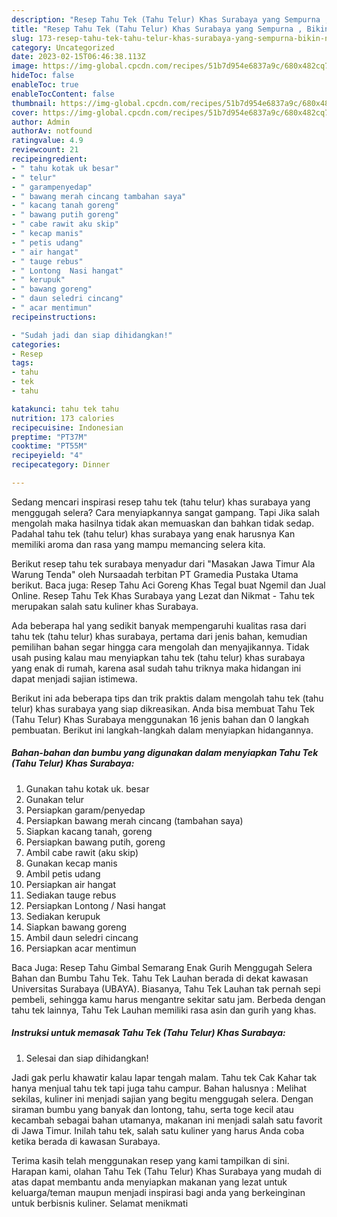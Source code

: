 ```yaml
---
description: "Resep Tahu Tek (Tahu Telur) Khas Surabaya yang Sempurna , Bikin Ngiler"
title: "Resep Tahu Tek (Tahu Telur) Khas Surabaya yang Sempurna , Bikin Ngiler"
slug: 173-resep-tahu-tek-tahu-telur-khas-surabaya-yang-sempurna-bikin-ngiler
category: Uncategorized
date: 2023-02-15T06:46:38.113Z
image: https://img-global.cpcdn.com/recipes/51b7d954e6837a9c/680x482cq70/tahu-tek-tahu-telur-khas-surabaya-foto-resep-utama.jpg
hideToc: false
enableToc: true
enableTocContent: false
thumbnail: https://img-global.cpcdn.com/recipes/51b7d954e6837a9c/680x482cq70/tahu-tek-tahu-telur-khas-surabaya-foto-resep-utama.jpg
cover: https://img-global.cpcdn.com/recipes/51b7d954e6837a9c/680x482cq70/tahu-tek-tahu-telur-khas-surabaya-foto-resep-utama.jpg
author: Admin
authorAv: notfound
ratingvalue: 4.9
reviewcount: 21
recipeingredient:
- " tahu kotak uk besar"
- " telur"
- " garampenyedap"
- " bawang merah cincang tambahan saya"
- " kacang tanah goreng"
- " bawang putih goreng"
- " cabe rawit aku skip"
- " kecap manis"
- " petis udang"
- " air hangat"
- " tauge rebus"
- " Lontong  Nasi hangat"
- " kerupuk"
- " bawang goreng"
- " daun seledri cincang"
- " acar mentimun"
recipeinstructions:

- "Sudah jadi dan siap dihidangkan!"
categories:
- Resep
tags:
- tahu
- tek
- tahu

katakunci: tahu tek tahu 
nutrition: 173 calories
recipecuisine: Indonesian
preptime: "PT37M"
cooktime: "PT55M"
recipeyield: "4"
recipecategory: Dinner

---
```



Sedang mencari inspirasi resep tahu tek (tahu telur) khas surabaya yang menggugah selera? Cara menyiapkannya sangat gampang. Tapi Jika salah mengolah maka hasilnya tidak akan memuaskan dan bahkan tidak sedap. Padahal tahu tek (tahu telur) khas surabaya yang enak harusnya Kan memiliki aroma dan rasa yang mampu memancing selera kita.


Berikut resep tahu tek surabaya menyadur dari &#34;Masakan Jawa Timur Ala Warung Tenda&#34; oleh Nursaadah terbitan PT Gramedia Pustaka Utama berikut. Baca juga: Resep Tahu Aci Goreng Khas Tegal buat Ngemil dan Jual Online. Resep Tahu Tek Khas Surabaya yang Lezat dan Nikmat - Tahu tek merupakan salah satu kuliner khas Surabaya.

Ada beberapa hal yang sedikit banyak mempengaruhi kualitas rasa dari tahu tek (tahu telur) khas surabaya, pertama dari jenis bahan, kemudian pemilihan bahan segar hingga cara mengolah dan menyajikannya. Tidak usah pusing kalau mau menyiapkan tahu tek (tahu telur) khas surabaya yang enak di rumah, karena asal sudah tahu triknya maka hidangan ini dapat menjadi sajian istimewa.


Berikut ini ada beberapa tips dan trik praktis dalam mengolah tahu tek (tahu telur) khas surabaya yang siap dikreasikan. Anda bisa membuat Tahu Tek (Tahu Telur) Khas Surabaya menggunakan 16 jenis bahan dan 0 langkah pembuatan. Berikut ini langkah-langkah dalam menyiapkan hidangannya.

<!--inarticleads1-->

##### Bahan-bahan dan bumbu yang digunakan dalam menyiapkan Tahu Tek (Tahu Telur) Khas Surabaya:

1. Gunakan  tahu kotak uk. besar
1. Gunakan  telur
1. Persiapkan  garam/penyedap
1. Persiapkan  bawang merah cincang (tambahan saya)
1. Siapkan  kacang tanah, goreng
1. Persiapkan  bawang putih, goreng
1. Ambil  cabe rawit (aku skip)
1. Gunakan  kecap manis
1. Ambil  petis udang
1. Persiapkan  air hangat
1. Sediakan  tauge rebus
1. Persiapkan  Lontong / Nasi hangat
1. Sediakan  kerupuk
1. Siapkan  bawang goreng
1. Ambil  daun seledri cincang
1. Persiapkan  acar mentimun


Baca Juga: Resep Tahu Gimbal Semarang Enak Gurih Menggugah Selera Bahan dan Bumbu Tahu Tek. Tahu Tek Lauhan berada di dekat kawasan Universitas Surabaya (UBAYA). Biasanya, Tahu Tek Lauhan tak pernah sepi pembeli, sehingga kamu harus mengantre sekitar satu jam. Berbeda dengan tahu tek lainnya, Tahu Tek Lauhan memiliki rasa asin dan gurih yang khas. 

<!--inarticleads2-->

##### Instruksi untuk memasak Tahu Tek (Tahu Telur) Khas Surabaya:


1. Selesai dan siap dihidangkan!

Jadi gak perlu khawatir kalau lapar tengah malam. Tahu tek Cak Kahar tak hanya menjual tahu tek tapi juga tahu campur. Bahan halusnya : Melihat sekilas, kuliner ini menjadi sajian yang begitu menggugah selera. Dengan siraman bumbu yang banyak dan lontong, tahu, serta toge kecil atau kecambah sebagai bahan utamanya, makanan ini menjadi salah satu favorit di Jawa Timur. Inilah tahu tek, salah satu kuliner yang harus Anda coba ketika berada di kawasan Surabaya. 

Terima kasih telah menggunakan resep yang kami tampilkan di sini. Harapan kami, olahan Tahu Tek (Tahu Telur) Khas Surabaya yang mudah di atas dapat membantu anda menyiapkan makanan yang lezat untuk keluarga/teman maupun menjadi inspirasi bagi anda yang berkeinginan untuk berbisnis kuliner. Selamat menikmati

